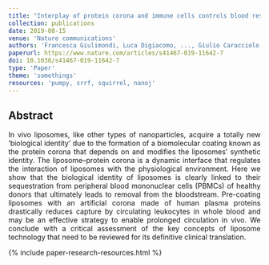 ```yaml
---
title: "Interplay of protein corona and immune cells controls blood residency of liposomes"
collection: publications
date: 2019-08-15
venue: 'Nature communications'
authors: 'Francesca Giulimondi, Luca Digiacomo, ..., Giulio Caracciolo'
paperurl: https://www.nature.com/articles/s41467-019-11642-7
doi: 10.1038/s41467-019-11642-7
type: 'Paper'
theme: 'somethings'
resources: 'pumpy, srrf, squirrel, nanoj'
---
```


<h2> Abstract </h2>
<p align= "justify">
In vivo liposomes, like other types of nanoparticles, acquire a totally new ‘biological identity’ due to the formation of a biomolecular coating known as the protein corona that depends on and modifies the liposomes’ synthetic identity. The liposome–protein corona is a dynamic interface that regulates the interaction of liposomes with the physiological environment. Here we show that the biological identity of liposomes is clearly linked to their sequestration from peripheral blood mononuclear cells (PBMCs) of healthy donors that ultimately leads to removal from the bloodstream. Pre-coating liposomes with an artificial corona made of human plasma proteins drastically reduces capture by circulating leukocytes in whole blood and may be an effective strategy to enable prolonged circulation in vivo. We conclude with a critical assessment of the key concepts of liposome technology that need to be reviewed for its definitive clinical translation.

{% include paper-research-resources.html %}
